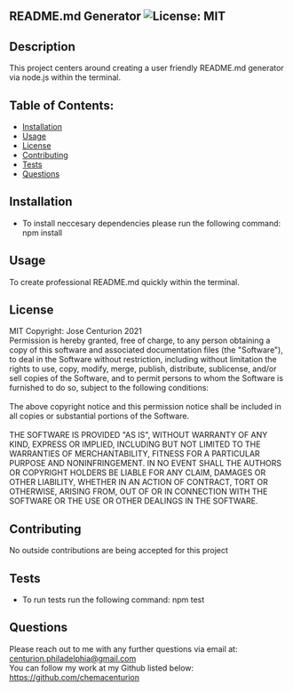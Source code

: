 
## README.md Generator ![License: MIT](https://img.shields.io/badge/License-MIT-yellow.svg)

## Description
This project centers around creating a user friendly README.md generator via node.js within the terminal.

## Table of Contents:
* [Installation](#Installation)
* [Usage](#Usage)
* [License](#License)
* [Contributing](#Contributing)
* [Tests](#Tests)
* [Questions](#Questions)

## Installation
* To install neccesary dependencies please run the following command:
npm install

## Usage
To create professional README.md quickly within the terminal.

## License
MIT Copyright: Jose Centurion 2021
<br/>
Permission is hereby granted, free of charge, to any person obtaining a copy of this software and associated documentation files (the "Software"), to deal in the Software without restriction, including without limitation the rights to use, copy, modify, merge, publish, distribute, sublicense, and/or sell copies of the Software, and to permit persons to whom the Software is furnished to do so, subject to the following conditions: <br/> <br/> The above copyright notice and this permission notice shall be included in all copies or substantial portions of the Software. <br/> <br/> THE SOFTWARE IS PROVIDED "AS IS", WITHOUT WARRANTY OF ANY KIND, EXPRESS OR IMPLIED, INCLUDING BUT NOT LIMITED TO THE WARRANTIES OF MERCHANTABILITY, FITNESS FOR A PARTICULAR PURPOSE AND NONINFRINGEMENT. IN NO EVENT SHALL THE AUTHORS OR COPYRIGHT HOLDERS BE LIABLE FOR ANY CLAIM, DAMAGES OR OTHER LIABILITY, WHETHER IN AN ACTION OF CONTRACT, TORT OR OTHERWISE, ARISING FROM, OUT OF OR IN CONNECTION WITH THE SOFTWARE OR THE USE OR OTHER DEALINGS IN THE SOFTWARE.

## Contributing
No outside contributions are being accepted for this project

## Tests
* To run tests run the following command:
npm test

## Questions
Please reach out to me with any further questions via email at:
<br/>
centurion.philadelphia@gmail.com
<br/>
You can follow my work at my Github listed below:
<br/>
https://github.com/chemacenturion

